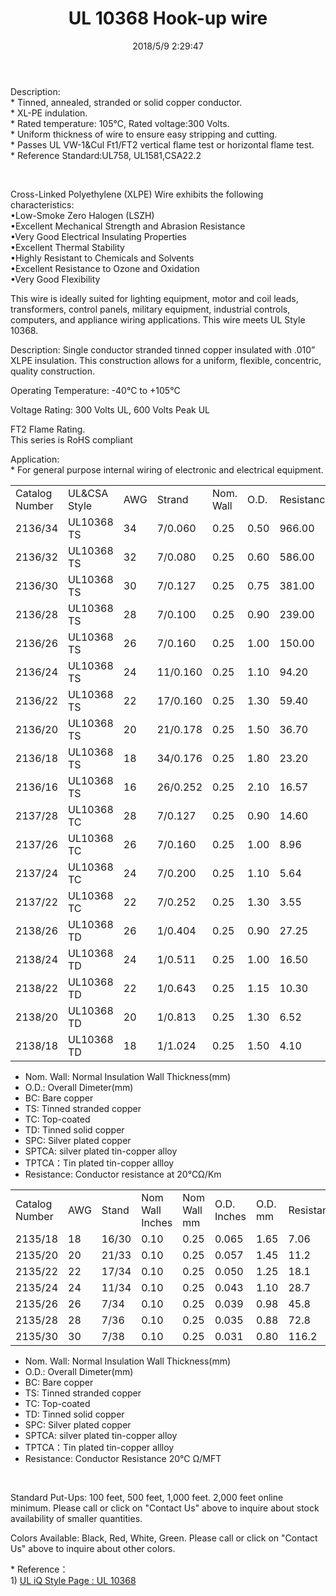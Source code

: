 ﻿---
layout: post 
title: UL 10368 Hook-up wire
tags: UL10368
categories: wire-cable
overview: Cross-Linked Polyethylene (XLPE) Wire exhibits the following characteristics
series: FN10
part_number: 10-10368-0
thumb_img: static/202003/36-thumb-20200325144551.jpg
small_img: static/202003/36-20200325144551.jpg
date: 2018/5/9 2:29:47
---


<p>Description:<br />
* Tinned, annealed, stranded or solid copper conductor.<br />
* XL-PE indulation.<br />
* Rated temperature: 105℃, Rated voltage:300 Volts.<br />
* Uniform thickness of wire to ensure easy stripping and cutting.<br />
* Passes UL VW-1&amp;Cul Ft1/FT2 vertical flame test or horizontal flame test.<br />
* Reference Standard:UL758, UL1581,CSA22.2 </p>
<p>&nbsp;</p>
<p>Cross-Linked Polyethylene (XLPE) Wire exhibits the following characteristics:<br />
  •Low-Smoke Zero Halogen (LSZH)<br />
  •Excellent Mechanical Strength and Abrasion Resistance<br />
  •Very Good Electrical Insulating Properties<br />
  •Excellent Thermal Stability<br />
  •Highly Resistant to Chemicals and Solvents<br />
  •Excellent Resistance to Ozone and Oxidation<br />
  •Very Good Flexibility</p>
<p> </p>
<p>This wire is ideally suited for lighting equipment, motor and coil leads, transformers, control panels, military equipment, industrial controls, computers, and appliance wiring applications. This wire meets UL Style 10368. </p>
<p>Description: Single conductor stranded tinned copper insulated with .010” XLPE insulation. This construction allows for a uniform, flexible, concentric, quality construction.</p>
<p>Operating Temperature:  -40°C to +105°C </p>
<p>Voltage Rating: 300 Volts UL, 600 Volts Peak UL</p>
<p>FT2 Flame Rating.<br />
  This series is RoHS compliant</p>
<p>Application:<br />
* For general purpose internal wiring of electronic and electrical equipment. </p>

<div class="table-responsive">
<table  class="table table-bordered table-hover table-condensed">
  <tr>
    <td>Catalog Number </td>
    <td>UL&amp;CSA Style </td>
    <td>AWG</td>
    <td>Strand</td>
    <td>Nom. Wall </td>
    <td>O.D.</td>
    <td>Resistance</td>
  </tr>
  <tr>
    <td>2136/34</td>
    <td>UL10368 TS </td>
    <td>34</td>
    <td>7/0.060</td>
    <td>0.25</td>
    <td>0.50</td>
    <td>966.00</td>
  </tr>
  <tr>
    <td>2136/32</td>
    <td>UL10368 TS </td>
    <td>32</td>
    <td>7/0.080</td>
    <td>0.25</td>
    <td>0.60</td>
    <td>586.00</td>
  </tr>
  <tr>
    <td>2136/30</td>
    <td>UL10368 TS </td>
    <td>30</td>
    <td>7/0.127</td>
    <td>0.25</td>
    <td>0.75</td>
    <td>381.00</td>
  </tr>
  <tr>
    <td>2136/28</td>
    <td>UL10368 TS </td>
    <td>28</td>
    <td>7/0.100</td>
    <td>0.25</td>
    <td>0.90</td>
    <td>239.00</td>
  </tr>
  <tr>
    <td>2136/26</td>
    <td>UL10368 TS </td>
    <td>26</td>
    <td>7/0.160</td>
    <td>0.25</td>
    <td>1.00</td>
    <td>150.00</td>
  </tr>
  <tr>
    <td>2136/24</td>
    <td>UL10368 TS </td>
    <td>24</td>
    <td>11/0.160</td>
    <td>0.25</td>
    <td>1.10</td>
    <td>94.20</td>
  </tr>
  <tr>
    <td>2136/22</td>
    <td>UL10368 TS </td>
    <td>22</td>
    <td>17/0.160</td>
    <td>0.25</td>
    <td>1.30</td>
    <td>59.40</td>
  </tr>
  <tr>
    <td>2136/20</td>
    <td>UL10368 TS </td>
    <td>20</td>
    <td>21/0.178</td>
    <td>0.25</td>
    <td>1.50</td>
    <td>36.70</td>
  </tr>
  <tr>
    <td>2136/18</td>
    <td>UL10368 TS </td>
    <td>18</td>
    <td>34/0.176</td>
    <td>0.25</td>
    <td>1.80</td>
    <td>23.20</td>
  </tr>
  <tr>
    <td>2136/16</td>
    <td>UL10368 TS </td>
    <td>16</td>
    <td>26/0.252</td>
    <td>0.25</td>
    <td>2.10</td>
    <td>16.57</td>
  </tr>
  <tr>
    <td>2137/28</td>
    <td>UL10368
      TC</td>
    <td>28</td>
    <td>7/0.127</td>
    <td>0.25</td>
    <td>0.90</td>
    <td>14.60</td>
  </tr>
  <tr>
    <td>2137/26</td>
    <td>UL10368
      TC</td>
    <td>26</td>
    <td>7/0.160</td>
    <td>0.25</td>
    <td>1.00</td>
    <td>8.96</td>
  </tr>
  <tr>
    <td>2137/24</td>
    <td>UL10368
      TC</td>
    <td>24</td>
    <td>7/0.200</td>
    <td>0.25</td>
    <td>1.10</td>
    <td>5.64</td>
  </tr>
  <tr>
    <td>2137/22</td>
    <td>UL10368
      TC</td>
    <td>22</td>
    <td>7/0.252</td>
    <td>0.25</td>
    <td>1.30</td>
    <td>3.55</td>
  </tr>
  <tr>
    <td>2138/26</td>
    <td>UL10368 TD </td>
    <td>26</td>
    <td>1/0.404</td>
    <td>0.25</td>
    <td>0.90</td>
    <td>27.25</td>
  </tr>
  <tr>
    <td>2138/24</td>
    <td>UL10368 TD </td>
    <td>24</td>
    <td>1/0.511</td>
    <td>0.25</td>
    <td>1.00</td>
    <td>16.50</td>
  </tr>
  <tr>
    <td>2138/22</td>
    <td>UL10368 TD </td>
    <td>22</td>
    <td>1/0.643</td>
    <td>0.25</td>
    <td>1.15</td>
    <td>10.30</td>
  </tr>
  <tr>
    <td>2138/20</td>
    <td>UL10368 TD </td>
    <td>20</td>
    <td>1/0.813</td>
    <td>0.25</td>
    <td>1.30</td>
    <td>6.52</td>
  </tr>
  <tr>
    <td>2138/18</td>
    <td>UL10368 TD </td>
    <td>18</td>
    <td>1/1.024</td>
    <td>0.25</td>
    <td>1.50</td>
    <td>4.10</td>
  </tr>
</table>
</div>
<ul>
  <li>Nom. Wall: Normal Insulation Wall Thickness(mm)</li>
  <li>O.D.: Overall Dimeter(mm)</li>
  <li> BC: Bare copper</li>
  <li> TS: Tinned stranded copper </li>
  <li> TC: Top-coated </li>
  <li> TD: Tinned solid copper </li>
  <li> SPC: Silver plated copper</li>
  <li> SPTCA: silver plated tin-copper alloy</li>
  <li> TPTCA：Tin plated tin-copper allloy</li>
  <li> Resistance: Conductor resistance at 20℃Ω/Km</li>
</ul>
<p></p>
<div class="table-responsive">
<table class="table table-bordered table-hover table-condensed">
  <tr>
    <td >Catalog Number</td>
    <td>AWG</td>
    <td>Stand</td>
    <td>Nom Wall Inches </td>
    <td>Nom Wall mm </td>
    <td>O.D. Inches </td>
    <td>O.D. mm </td>
    <td>Resistance</td>
  </tr>
  <tr>
    <td>2135/18</td>
    <td>18</td>
    <td>16/30</td>
    <td>0.10</td>
    <td>0.25</td>
    <td>0.065</td>
    <td>1.65</td>
    <td>7.06</td>
  </tr>
  <tr>
    <td>2135/20</td>
    <td>20</td>
    <td>21/33</td>
    <td>0.10</td>
    <td>0.25</td>
    <td>0.057</td>
    <td>1.45</td>
    <td>11.2</td>
  </tr>
  <tr>
    <td>2135/22</td>
    <td>22</td>
    <td>17/34</td>
    <td>0.10</td>
    <td>0.25</td>
    <td>0.050</td>
    <td>1.25</td>
    <td>18.1</td>
  </tr>
  <tr>
    <td>2135/24</td>
    <td>24</td>
    <td>11/34</td>
    <td>0.10</td>
    <td>0.25</td>
    <td>0.043</td>
    <td>1.10</td>
    <td>28.7</td>
  </tr>
  <tr>
    <td>2135/26</td>
    <td>26</td>
    <td>7/34</td>
    <td>0.10</td>
    <td>0.25</td>
    <td>0.039</td>
    <td>0.98</td>
    <td>45.8</td>
  </tr>
  <tr>
    <td>2135/28</td>
    <td>28</td>
    <td>7/36</td>
    <td>0.10</td>
    <td>0.25</td>
    <td>0.035</td>
    <td>0.88</td>
    <td>72.8</td>
  </tr>
  <tr>
    <td>2135/30</td>
    <td>30</td>
    <td>7/38</td>
    <td>0.10</td>
    <td>0.25</td>
    <td>0.031</td>
    <td>0.80</td>
    <td>116.2</td>
  </tr>
</table>
</div>
<ul>
  <li>Nom. Wall: Normal Insulation Wall Thickness(mm)</li>
  <li>O.D.: Overall Dimeter(mm)</li>
  <li> BC: Bare copper</li>
  <li> TS: Tinned stranded copper </li>
  <li> TC: Top-coated </li>
  <li> TD: Tinned solid copper </li>
  <li> SPC: Silver plated copper</li>
  <li> SPTCA: silver plated tin-copper alloy</li>
  <li> TPTCA：Tin plated tin-copper allloy</li>
  <li> Resistance: Conductor Resistance 20℃ Ω/MFT</li>
</ul>
<p>&nbsp;</p>
<p>Standard Put-Ups: 100 feet, 500 feet, 1,000 feet.  2,000 feet online minimum.  Please call or click on &quot;Contact Us&quot; above to inquire about stock availability of smaller quantities. </p>
<p>Colors Available:  Black, Red, White, Green.  Please call or click on &quot;Contact Us&quot; above to inquire about other colors. <br />
</p>
<p>* Reference：<br />
  1)  <a href="http://iq.ul.com/awm/stylepage.aspx?Style=10368" target="_blank">UL iQ Style Page : UL 10368 </a></p>
